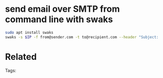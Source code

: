 # send email over SMTP from command line with swaks
```bash
sudo apt install swaks
swaks -s $IP -f from@sender.com -t to@recipient.com --header "Subject: this is the subject" --body 'body text here' --attach $FILE
```

# Related


Tags:

    
